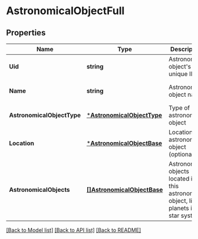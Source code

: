 # AstronomicalObjectFull

## Properties
Name | Type | Description | Notes
------------ | ------------- | ------------- | -------------
**Uid** | **string** | Astronomical object&#39;s unique ID | [optional] [default to null]
**Name** | **string** | Astronomical object name | [optional] [default to null]
**AstronomicalObjectType** | [***AstronomicalObjectType**](AstronomicalObjectType.md) | Type of astronomical object | [optional] [default to null]
**Location** | [***AstronomicalObjectBase**](AstronomicalObjectBase.md) | Location of astronomical object (optional) | [optional] [default to null]
**AstronomicalObjects** | [**[]AstronomicalObjectBase**](AstronomicalObjectBase.md) | Astronomical objects located in this astronomical object, like planets in a star system | [optional] [default to null]

[[Back to Model list]](../README.md#documentation-for-models) [[Back to API list]](../README.md#documentation-for-api-endpoints) [[Back to README]](../README.md)


